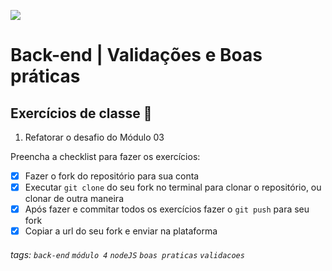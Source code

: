 ![](https://i.imgur.com/xG74tOh.png)

# Back-end | Validações e Boas práticas

## Exercícios de classe 🏫

1.  Refatorar o desafio do Módulo 03

Preencha a checklist para fazer os exercícios:

-   [X] Fazer o fork do repositório para sua conta
-   [X] Executar `git clone` do seu fork no terminal para clonar o repositório, ou clonar de outra maneira
-   [X] Após fazer e commitar todos os exercícios fazer o `git push` para seu fork
-   [X] Copiar a url do seu fork e enviar na plataforma

###### tags: `back-end` `módulo 4` `nodeJS` `boas praticas` `validacoes`